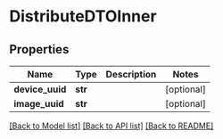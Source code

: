 # DistributeDTOInner

## Properties
Name | Type | Description | Notes
------------ | ------------- | ------------- | -------------
**device_uuid** | **str** |  | [optional] 
**image_uuid** | **str** |  | [optional] 

[[Back to Model list]](../README.md#documentation-for-models) [[Back to API list]](../README.md#documentation-for-api-endpoints) [[Back to README]](../README.md)


